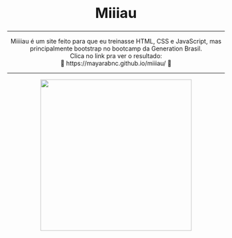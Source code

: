 ### <div align="center"><h1> Miiiau </h1></div>

-------------------------------------------------------------------------------------------------------------------------------------------------------------------------
<div align="center">
      Miiiiau é um site feito para que eu treinasse HTML, CSS e JavaScript, mas principalmente bootstrap no bootcamp da Generation Brasil.
</div>

<div align="center">
    Clica no link pra ver o resultado:
</div>

<div align="center">
   🥳 https://mayarabnc.github.io/miiiau/ 🥳
</div>

-------------------------------------------------------------------------------------------------------------------------------------------------------------------------

<div align="center">
    <img width="350" src="https://user-images.githubusercontent.com/101996062/170575000-ccf67680-4397-4382-bca9-8ebec2d771a2.gif">
</div>
